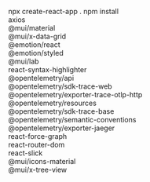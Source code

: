 npx create-react-app .
npm install \
  axios \
  @mui/material \
  @mui/x-data-grid \
  @emotion/react \
  @emotion/styled \
  @mui/lab \
  react-syntax-highlighter \
  @opentelemetry/api \
  @opentelemetry/sdk-trace-web \
  @opentelemetry/exporter-trace-otlp-http \
  @opentelemetry/resources \
  @opentelemetry/sdk-trace-base \
  @opentelemetry/semantic-conventions \
  @opentelemetry/exporter-jaeger \
  react-force-graph \
  react-router-dom \
  react-slick \
  @mui/icons-material \
  @mui/x-tree-view
